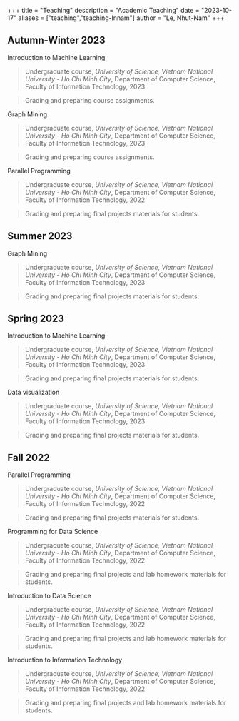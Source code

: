 +++
title = "Teaching"
description = "Academic Teaching"
date = "2023-10-17"
aliases = ["teaching","teaching-lnnam"]
author = "Le, Nhut-Nam"
+++

## Autumn-Winter 2023

Introduction to Machine Learning
> Undergraduate course, *University of Science, Vietnam National University - Ho Chi Minh City*, Department of Computer Science, Faculty of Information Technology, 2023

> Grading and preparing course assignments.

Graph Mining
> Undergraduate course, *University of Science, Vietnam National University - Ho Chi Minh City*, Department of Computer Science, Faculty of Information Technology, 2023

> Grading and preparing course assignments.

Parallel Programming
> Undergraduate course, *University of Science, Vietnam National University - Ho Chi Minh City*, Department of Computer Science, Faculty of Information Technology, 2022

> Grading and preparing final projects materials for students.

## Summer 2023

Graph Mining
> Undergraduate course, *University of Science, Vietnam National University - Ho Chi Minh City*, Department of Computer Science, Faculty of Information Technology, 2023

> Grading and preparing final projects materials for students.

## Spring 2023


Introduction to Machine Learning
> Undergraduate course, *University of Science, Vietnam National University - Ho Chi Minh City*, Department of Computer Science, Faculty of Information Technology, 2023

> Grading and preparing final projects materials for students.

Data visualization
> Undergraduate course, *University of Science, Vietnam National University - Ho Chi Minh City*, Department of Computer Science, Faculty of Information Technology, 2023

> Grading and preparing final projects materials for students.


## Fall 2022

Parallel Programming
> Undergraduate course, *University of Science, Vietnam National University - Ho Chi Minh City*, Department of Computer Science, Faculty of Information Technology, 2022

> Grading and preparing final projects materials for students.

Programming for Data Science
> Undergraduate course, *University of Science, Vietnam National University - Ho Chi Minh City*, Department of Computer Science, Faculty of Information Technology, 2022

> Grading and preparing final projects and lab homework materials for students.

Introduction to Data Science
> Undergraduate course, *University of Science, Vietnam National University - Ho Chi Minh City*, Department of Computer Science, Faculty of Information Technology, 2022

> Grading and preparing final projects and lab homework materials for students.

Introduction to Information Technology
> Undergraduate course, *University of Science, Vietnam National University - Ho Chi Minh City*, Department of Computer Science, Faculty of Information Technology, 2022

> Grading and preparing final projects and lab homework materials for students.
